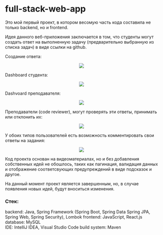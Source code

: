 # full-stack-web-app
Это мой первый проект, в котором весомую часть кода составила не только backend, но и frontend.

Идея данного веб-приложения заключается в том, что студенты могут создать ответ на выполненную задачу (предварительно выбранную из списка задач) в виде ссылки на github.

Создание ответа:
<p align="center">
  <kbd>
    <img src="https://github.com/DmitryKotx/full-stack-web-app/assets/109358996/1df5dac2-44a5-4669-b524-b2b64297881d" />
  </kbd>
</p>

Dashboard студента:
<p align="center">
  <kbd>
    <img src="https://github.com/DmitryKotx/full-stack-web-app/assets/109358996/e05d415a-e328-4512-a2ce-28c40600aa5b" />
  </kbd>
</p>

Dashvoard преподавателя:
<p align="center">
  <kbd>
    <img src="https://github.com/DmitryKotx/full-stack-web-app/assets/109358996/5353b997-5007-4430-86b7-102df29cf020" />
  </kbd>
</p>

Преподаватели (code reviewer), могут проверять эти ответы, принимать или отклонить их:
<p align="center">
  <kbd>
    <img src="https://github.com/DmitryKotx/full-stack-web-app/assets/109358996/6a19c62e-dfd2-4f9c-8528-aeaa569f8d0b" />
  </kbd>
</p>

У обоих типов пользователей есть возможность комментировать свои ответы на задания:
<p align="center">
  <kbd>
    <img src="https://github.com/DmitryKotx/full-stack-web-app/assets/109358996/b33b88d0-66c7-45ba-b43e-d0743b906368" />
  </kbd>
</p>

Код проекта основан на видеоматериалах, но и без добавления собственных идей не обошлось, таких как пагинация,
валидация данных и отображение соответсвующих предупреждений в виде подсказок и другое.

На данный момент проект является завершенным, но, в случае появления новых идей, будут вноситься изменения.

### Стек:

backend: Java, Spring Framework (Spring Boot, Spring Data Spring JPA, Spring Web, Spring Security), Lombok
frontend: JavaScript, React.js  
database: MySQL  
IDE: IntelliJ IDEA, Visual Studio Code
build system: Maven  
